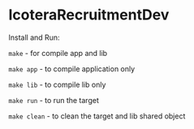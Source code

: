 # IcoteraRecruitmentDev

Install and Run:

`make` - for compile app and lib

`make app` - to compile application only

`make lib` - to compile lib only


`make run` - to run the target

`make clean` - to clean the target and lib shared object 
 
